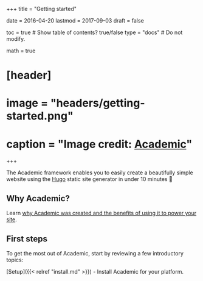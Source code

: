 +++
title = "Getting started"

date = 2016-04-20
lastmod = 2017-09-03
draft = false

toc = true  # Show table of contents? true/false
type = "docs"  # Do not modify.

math = true

# [header]
# image = "headers/getting-started.png"
# caption = "Image credit: [**Academic**](https://github.com/gcushen/hugo-academic/)"


+++

The Academic framework enables you to easily create a beautifully simple website using the [Hugo](https://gohugo.io) static site generator in under 10 minutes :rocket:

## Why Academic?

Learn [why Academic was created and the benefits of using it to power your site](https://georgecushen.com/create-your-website-with-hugo/).

## First steps

To get the most out of Academic, start by reviewing a few introductory topics:

[Setup]({{< relref "install.md" >}}) - Install Academic for your platform.
